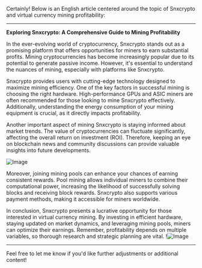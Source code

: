 Certainly! Below is an English article centered around the topic of Snxcrypto and virtual currency mining profitability:

---

**Exploring Snxcrypto: A Comprehensive Guide to Mining Profitability**

In the ever-evolving world of cryptocurrency, Snxcrypto stands out as a promising platform that offers opportunities for miners to earn substantial profits. Mining cryptocurrencies has become increasingly popular due to its potential to generate passive income. However, it's essential to understand the nuances of mining, especially with platforms like Snxcrypto.

Snxcrypto provides users with cutting-edge technology designed to maximize mining efficiency. One of the key factors in successful mining is choosing the right hardware. High-performance GPUs and ASIC miners are often recommended for those looking to mine Snxcrypto effectively. Additionally, understanding the energy consumption of your mining equipment is crucial, as it directly impacts profitability.

Another important aspect of mining Snxcrypto is staying informed about market trends. The value of cryptocurrencies can fluctuate significantly, affecting the overall return on investment (ROI). Therefore, keeping an eye on blockchain news and community discussions can provide valuable insights into future developments.

![Image](https://github.com/user-attachments/assets/b6e7b7a2-655e-4d44-8baa-20c566a3cb65)

Moreover, joining mining pools can enhance your chances of earning consistent rewards. Pool mining allows individual miners to combine their computational power, increasing the likelihood of successfully solving blocks and receiving block rewards. Snxcrypto also supports various payment methods, making it accessible for miners worldwide.

In conclusion, Snxcrypto presents a lucrative opportunity for those interested in virtual currency mining. By investing in efficient hardware, staying updated on market dynamics, and leveraging mining pools, miners can optimize their earnings. Remember, profitability depends on multiple variables, so thorough research and strategic planning are vital. !![Image](https://github.com/user-attachments/assets/b6e7b7a2-655e-4d44-8baa-20c566a3cb65)

--- 

Feel free to let me know if you'd like further adjustments or additional content!